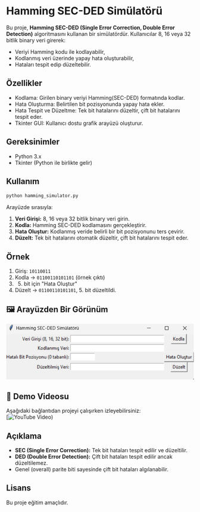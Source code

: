 # Hamming SEC-DED Simülatörü

Bu proje, **Hamming SEC-DED (Single Error Correction, Double Error Detection)** algoritmasını kullanan bir simülatördür. 
Kullanıcılar 8, 16 veya 32 bitlik binary veri girerek:
- Veriyi Hamming kodu ile kodlayabilir,
- Kodlanmış veri üzerinde yapay hata oluşturabilir,
- Hataları tespit edip düzeltebilir.

## Özellikler

- Kodlama: Girilen binary veriyi Hamming(SEC-DED) formatında kodlar.
- Hata Oluşturma: Belirtilen bit pozisyonunda yapay hata ekler.
- Hata Tespit ve Düzeltme: Tek bit hatalarını düzeltir, çift bit hatalarını tespit eder.
- Tkinter GUI: Kullanıcı dostu grafik arayüzü oluşturur.

## Gereksinimler

- Python 3.x
- Tkinter (Python ile birlikte gelir)

## Kullanım

```bash
python hamming_simulator.py
```

Arayüzde sırasıyla:
1. **Veri Girişi:** 8, 16 veya 32 bitlik binary veri girin.
2. **Kodla:** Hamming SEC-DED kodlamasını gerçekleştirir.
3. **Hata Oluştur:** Kodlanmış veride belirli bir bit pozisyonunu ters çevirir.
4. **Düzelt:** Tek bit hatalarını otomatik düzeltir, çift bit hatalarını tespit eder.

## Örnek

1. Giriş: `10110011`
2. Kodla → `01100110101101` (örnek çıktı)
3. 5. bit için "Hata Oluştur"
4. Düzelt → `01100110101101`, 5. bit düzeltildi.

## 🖼️ Arayüzden Bir Görünüm

![Uygulama Ekran Görüntüsü](gorsel.png)

## 🎥 Demo Videosu

Aşağıdaki bağlantıdan projeyi çalışırken izleyebilirsiniz:  
[![YouTube Video](https://youtu.be/QjwEjzFVvok))

## Açıklama

- **SEC (Single Error Correction):** Tek bit hataları tespit edilir ve düzeltilir.
- **DED (Double Error Detection):** Çift bit hataları tespit edilir ancak düzeltilemez.
- Genel (overall) parite biti sayesinde çift bit hataları algılanabilir.

## Lisans

Bu proje eğitim amaçlıdır.
